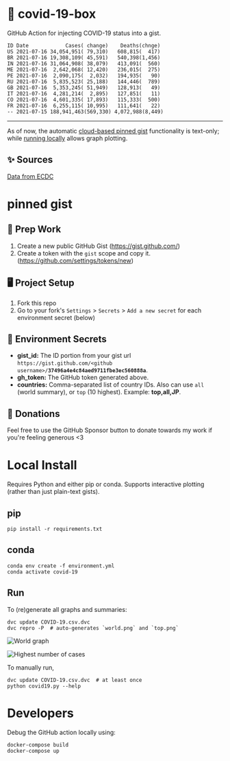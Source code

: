 # 🏥 covid-19-box

GitHub Action for injecting COVID-19 status into a gist.

```
ID Date            Cases( change)    Deaths(chnge)
US 2021-07-16 34,054,951( 79,310)   608,815(  417)
BR 2021-07-16 19,308,109( 45,591)   540,398(1,456)
IN 2021-07-16 31,064,908( 38,079)   413,091(  560)
ME 2021-07-16  2,642,068( 12,420)   236,015(  275)
PE 2021-07-16  2,090,175(  2,032)   194,935(   90)
RU 2021-07-16  5,835,523( 25,188)   144,446(  789)
GB 2021-07-16  5,353,245( 51,949)   128,913(   49)
IT 2021-07-16  4,281,214(  2,895)   127,851(   11)
CO 2021-07-16  4,601,335( 17,893)   115,333(  500)
FR 2021-07-16  6,255,115( 10,995)   111,641(   22)
-- 2021-07-15 188,941,463(569,330) 4,072,988(8,449)
```

---

As of now, the automatic [cloud-based pinned gist](#pinned-gist) functionality is text-only;
while [running locally](#local-install) allows graph plotting.

## ✨ Sources

[Data from ECDC](https://www.ecdc.europa.eu/en/publications-data/download-todays-data-geographic-distribution-covid-19-cases-worldwide)

# pinned gist

## 🎒 Prep Work
1. Create a new public GitHub Gist (https://gist.github.com/)
1. Create a token with the `gist` scope and copy it. (https://github.com/settings/tokens/new)

## 🖥 Project Setup
1. Fork this repo
1. Go to your fork's `Settings` > `Secrets` > `Add a new secret` for each environment secret (below)

## 🤫 Environment Secrets
- **gist_id:** The ID portion from your gist url `https://gist.github.com/<github username>/`**`37496a4e4c84aed9711fbe3ec560888a`**.
- **gh_token:** The GitHub token generated above.
- **countries:** Comma-separated list of country IDs. Also can use `all` (world summary), or `top` (10 highest). Example: **top,all,JP**.

## 💸 Donations

Feel free to use the GitHub Sponsor button to donate towards my work if you're feeling generous <3

# Local Install

Requires Python and either pip or conda. Supports interactive plotting (rather than just plain-text gists).

## pip

```
pip install -r requirements.txt
```

## conda

```
conda env create -f environment.yml
conda activate covid-19
```

## Run

To (re)generate all graphs and summaries:

```
dvc update COVID-19.csv.dvc
dvc repro -P  # auto-generates `world.png` and `top.png`
```

![World graph](world.png)

![Highest number of cases](top.png)

To manually run,

```
dvc update COVID-19.csv.dvc  # at least once
python covid19.py --help
```

# Developers

Debug the GitHub action locally using:

```
docker-compose build
docker-compose up
```
